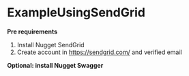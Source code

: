 # ExampleUsingSendGrid

**Pre requirements**

1. Install Nugget SendGrid
2. Create account in https://sendgrid.com/ and verified email

**Optional: install Nugget Swagger**
